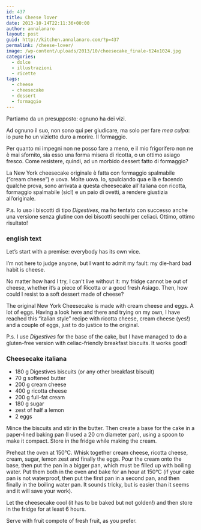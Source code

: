 ```yaml
---
id: 437
title: Cheese lover
date: 2013-10-14T22:11:36+00:00
author: annalanaro
layout: post
guid: http://kitchen.annalanaro.com/?p=437
permalink: /cheese-lover/
image: /wp-content/uploads/2013/10/cheesecake_finale-624x1024.jpg
categories:
  - dolce
  - illustrazioni
  - ricette
tags:
  - cheese
  - cheesecake
  - dessert
  - formaggio
---
```

Partiamo da un presupposto: ognuno ha dei vizi.

Ad ognuno il suo, non sono qui per giudicare, ma solo per fare _mea culpa_: io pure ho un vizietto duro a morire. Il formaggio.
  
Per quanto mi impegni non ne posso fare a meno, e il mio frigorifero non ne è mai sfornito, sia esso una forma misera di ricotta, o un ottimo asiago fresco. Come resistere, quindi, ad un morbido dessert fatto di formaggio?
  
La New York cheesecake originale è fatta con formaggio spalmabile (&#8220;cream cheese&#8221;) e uova. Molte uova. Io, spulciando qua e là e facendo qualche prova, sono arrivata a questa cheesecake all&#8217;italiana con ricotta, formaggio spalmabile (sic!) e un paio di ovetti, a rendere giustizia all&#8217;originale.

P.s. Io uso i biscotti di tipo _Digestives_, ma ho tentato con successo anche una versione senza glutine con dei biscotti secchi per celiaci. Ottimo, ottimo risultato!

### english text

Let&#8217;s start with a premise: everybody has its own vice.

I&#8217;m not here to judge anyone, but I want to admit my fault: my die-hard bad habit is cheese.
  
No matter how hard I try, I can&#8217;t live without it: my fridge cannot be out of cheese, whether it&#8217;s a piece of Ricotta or a good fresh Asiago. Then, how could I resist to a soft dessert made of cheese?
  
The original New York Cheesecake is made with cream cheese and eggs. A lot of eggs. Having a look here and there and trying on my own, I have reached this &#8220;italian style&#8221; recipe with ricotta cheese, cream cheese (yes!) and a couple of eggs, just to do justice to the original.

P.s. I use _Digestives_ for the base of the cake, but I have managed to do a gluten-free version with celiac-friendly breakfast biscuits. It works good!

### Cheesecake italiana
* 180 g Digestives biscuits (or any other breakfast biscuit)
* 70 g softened butter
* 200 g cream cheese
* 400 g ricotta cheese
* 200 g full-fat cream
* 180 g sugar
* zest of half a lemon
* 2 eggs

Mince the biscuits and stir in the butter. Then create a base for the cake in a paper-lined baking pan (I used a 20 cm diameter pan), using a spoon to make it compact. Store in the fridge while making the cream.
  
Preheat the oven at 150°C. Whisk together cream cheese, ricotta cheese, cream, sugar, lemon zest and finally the eggs. Pour the cream onto the base, then put the pan in a bigger pan, which must be filled up with boiling water. Put them both in the oven and bake for an hour at 150°C (if your cake pan is not waterproof, then put the first pan in a second pan, and then finally in the boiling water pan. It sounds tricky, but is easier than it seems and it will save your work).
  
Let the cheesecake cool (it has to be baked but not golden!) and then store in the fridge for at least 6 hours.
  
Serve with fruit compote of fresh fruit, as you prefer.